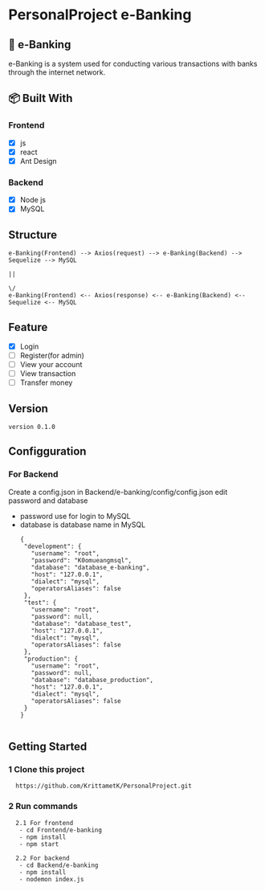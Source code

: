 # PersonalProject e-Banking
 
## 📘 e-Banking

e-Banking is a system used for conducting various transactions with banks through the internet network.

## 📦 Built With

### Frontend
  - [x] js
  - [x] react
  - [x] Ant Design

### Backend
  - [x] Node js
  - [x] MySQL

## Structure

    e-Banking(Frontend) --> Axios(request) --> e-Banking(Backend) --> Sequelize --> MySQL
                                                                                      ||
                                                                                      \/
    e-Banking(Frontend) <-- Axios(response) <-- e-Banking(Backend) <-- Sequelize <-- MySQL

## Feature

- [x] Login
- [ ] Register(for admin)
- [ ] View your account
- [ ] View transaction
- [ ] Transfer money

## Version

    version 0.1.0
 
## Configguration
 
 ### For Backend
  Create a config.json in Backend/e-banking/config/config.json
  edit password and database
  - password use for login to MySQL
  - database is database name in MySQL
    ```
    {
     "development": {
       "username": "root",
       "password": "K0omueangmsql",
       "database": "database_e-banking",
       "host": "127.0.0.1",
       "dialect": "mysql",
       "operatorsAliases": false
     },
     "test": {
       "username": "root",
       "password": null,
       "database": "database_test",
       "host": "127.0.0.1",
       "dialect": "mysql",
       "operatorsAliases": false
     },
     "production": {
       "username": "root",
       "password": null,
       "database": "database_production",
       "host": "127.0.0.1",
       "dialect": "mysql",
       "operatorsAliases": false
     }
    }
   

## Getting Started
 
 ### 1 Clone this project
      https://github.com/KrittametK/PersonalProject.git
 
 ### 2 Run commands
      2.1 For frontend
       - cd Frontend/e-banking
       - npm install
       - npm start
  
      2.2 For backend
       - cd Backend/e-banking
       - npm install
       - nodemon index.js
 

